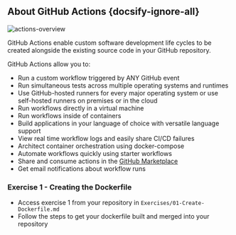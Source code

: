 ## About GitHub Actions {docsify-ignore-all}

![actions-overview](https://user-images.githubusercontent.com/6351798/82087024-936a9b00-96ac-11ea-9379-099063e9b528.png)

GitHub Actions enable custom software development life cycles to be created alongside the existing source code in your GitHub repository.

GitHub Actions allow you to:

- Run a custom workflow triggered by ANY GitHub event
- Run simultaneous tests across multiple operating systems and runtimes
- Use GitHub-hosted runners for every major operating system or use self-hosted runners on premises or in the cloud
- Run workflows directly in a virtual machine
- Run workflows inside of containers
- Build applications in your language of choice with versatile language support
- View real time workflow logs and easily share CI/CD failures
- Architect container orchestration using docker-compose
- Automate workflows quickly using starter workflows
- Share and consume actions in the [GitHub Marketplace](https://github.com/marketplace?type=actions)
- Get email notifications about workflow runs

### Exercise 1 - Creating the Dockerfile
- Access exercise 1 from your repository in `Exercises/01-Create-Dockerfile.md`
- Follow the steps to get your dockerfile built and merged into your repository

